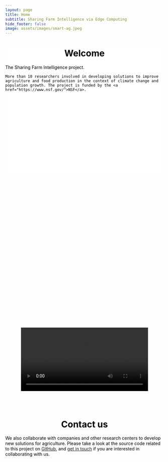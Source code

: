 ```yaml
---
layout: page
title: Home
subtitle: Sharing Farm Intelligence via Edge Computing
hide_footer: false
image: assets/images/smart-ag.jpeg
---
```

<style>
  .section {
    padding: 0px;
  }
  .text {
    margin-block-start: 1em;
    margin-block-end: 1em;
  }
  .heading-center h1{
    text-align: center;
  }

  .image-background {
  background-repeat: no-repeat;
  background-size: cover;
  padding: 0px; /* Adjust the padding as needed */
  color: white; /* Text color for legibility */
}
  .white-background {
    background-color: white;
    background-size: cover;
    padding: 0px; /* Adjust the padding as needed */
    color: black;
  }

.video-background {
  padding: 50px; /* Adjust the padding as needed */
}

</style>
<div class="heading-center white-background" style="min-height: 400px;">
  <div class="text">
    <h1>Welcome</h1>
    The Sharing Farm Intelligence project.

    More than 10 researchers involved in developing solutions to improve agriculture and food production in the context of climate change and population growth. The project is funded by the <a href="https://www.nsf.gov/">NSF</a>.
  </div>
</div>

<div class="heading-center image-background" style="min-height: 400px; background-image: url('../assets/images/gallery/members.jpg');">
  <div class="text">
  <h1>Collaboration</h1>
    The partnership between a plant science center, a remote sensing lab, and a computer science department is a unique opportunity to develop innovative solutions in the field of agriculture.
  </div>
</div>

<div class="video-background">
  <video width="100%" controls>
  <source src="https://github.com/CPS-SmartFarm/cps-smartfarm.github.io/raw/main/docs/assets/videos/cps.mp4" type="video/mp4">
  </video>
</div>

<div class="heading-center image-background" style="min-height: 400px; background-image: url('../assets/images/gallery/field.jpg'); color: black;">
  <h1>Contact us</h1>
  We also collaborate with companies and other research centers to develop new solutions for agriculture. Please take a look at the source code related to this project on <a href="https://github.com/CPS-SmartFarm">GitHub</a>, and <a href="mailto:flavio.esposito@slu.edu">get in touch</a> if you are interested in collaborating with us.
</div>

